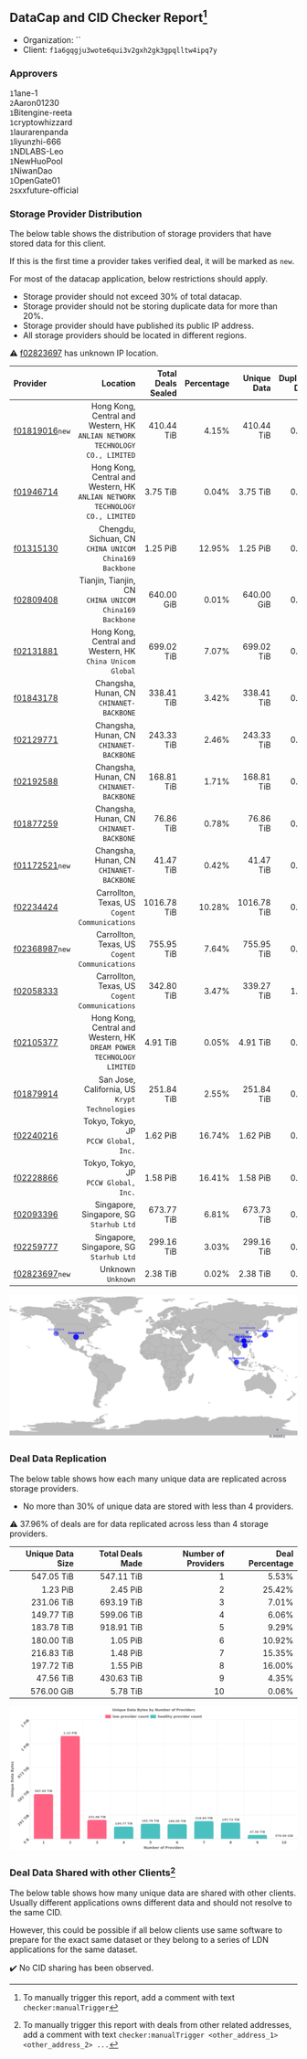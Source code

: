 ## DataCap and CID Checker Report[^1]
 - Organization: ``
 - Client: `f1a6gqgju3wote6qui3v2gxh2gk3gpqlltw4ipq7y`
### Approvers
`1`1ane-1<br/>`2`Aaron01230<br/>`1`Bitengine-reeta<br/>`1`cryptowhizzard<br/>`1`laurarenpanda<br/>`1`liyunzhi-666<br/>`1`NDLABS-Leo<br/>`1`NewHuoPool<br/>`1`NiwanDao<br/>`1`OpenGate01<br/>`2`sxxfuture-official


### Storage Provider Distribution
The below table shows the distribution of storage providers that have stored data for this client.

If this is the first time a provider takes verified deal, it will be marked as `new`.

For most of the datacap application, below restrictions should apply.
 - Storage provider should not exceed 30% of total datacap.
 - Storage provider should not be storing duplicate data for more than 20%.
 - Storage provider should have published its public IP address.
 - All storage providers should be located in different regions.

⚠️ [f02823697](https://filfox.info/en/address/f02823697) has unknown IP location.

| Provider                                                    |                                                                        Location | Total Deals Sealed | Percentage | Unique Data | Duplicate Deals |
| :---------------------------------------------------------- | ------------------------------------------------------------------------------: | -----------------: | ---------: | ----------: | --------------: |
| [f01819016](https://filfox.info/en/address/f01819016)`new`  | Hong Kong, Central and Western, HK<br/>`ANLIAN NETWORK TECHNOLOGY CO., LIMITED` |         410.44 TiB |      4.15% |  410.44 TiB |           0.00% |
| [f01946714](https://filfox.info/en/address/f01946714)       | Hong Kong, Central and Western, HK<br/>`ANLIAN NETWORK TECHNOLOGY CO., LIMITED` |           3.75 TiB |      0.04% |    3.75 TiB |           0.00% |
| [f01315130](https://filfox.info/en/address/f01315130)       |                       Chengdu, Sichuan, CN<br/>`CHINA UNICOM China169 Backbone` |           1.25 PiB |     12.95% |    1.25 PiB |           0.00% |
| [f02809408](https://filfox.info/en/address/f02809408)       |                       Tianjin, Tianjin, CN<br/>`CHINA UNICOM China169 Backbone` |         640.00 GiB |      0.01% |  640.00 GiB |           0.00% |
| [f02131881](https://filfox.info/en/address/f02131881)       |                    Hong Kong, Central and Western, HK<br/>`China Unicom Global` |         699.02 TiB |      7.07% |  699.02 TiB |           0.00% |
| [f01843178](https://filfox.info/en/address/f01843178)       |                                     Changsha, Hunan, CN<br/>`CHINANET-BACKBONE` |         338.41 TiB |      3.42% |  338.41 TiB |           0.00% |
| [f02129771](https://filfox.info/en/address/f02129771)       |                                     Changsha, Hunan, CN<br/>`CHINANET-BACKBONE` |         243.33 TiB |      2.46% |  243.33 TiB |           0.00% |
| [f02192588](https://filfox.info/en/address/f02192588)       |                                     Changsha, Hunan, CN<br/>`CHINANET-BACKBONE` |         168.81 TiB |      1.71% |  168.81 TiB |           0.00% |
| [f01877259](https://filfox.info/en/address/f01877259)       |                                     Changsha, Hunan, CN<br/>`CHINANET-BACKBONE` |          76.86 TiB |      0.78% |   76.86 TiB |           0.00% |
| [f01172521](https://filfox.info/en/address/f01172521)`new`  |                                     Changsha, Hunan, CN<br/>`CHINANET-BACKBONE` |          41.47 TiB |      0.42% |   41.47 TiB |           0.00% |
| [f02234424](https://filfox.info/en/address/f02234424)       |                               Carrollton, Texas, US<br/>`Cogent Communications` |        1016.78 TiB |     10.28% | 1016.78 TiB |           0.00% |
| [f02368987](https://filfox.info/en/address/f02368987)`new`  |                               Carrollton, Texas, US<br/>`Cogent Communications` |         755.95 TiB |      7.64% |  755.95 TiB |           0.00% |
| [f02058333](https://filfox.info/en/address/f02058333)       |                               Carrollton, Texas, US<br/>`Cogent Communications` |         342.80 TiB |      3.47% |  339.27 TiB |           1.03% |
| [f02105377](https://filfox.info/en/address/f02105377)       |         Hong Kong, Central and Western, HK<br/>`DREAM POWER TECHNOLOGY LIMITED` |           4.91 TiB |      0.05% |    4.91 TiB |           0.00% |
| [f01879914](https://filfox.info/en/address/f01879914)       |                               San Jose, California, US<br/>`Krypt Technologies` |         251.84 TiB |      2.55% |  251.84 TiB |           0.00% |
| [f02240216](https://filfox.info/en/address/f02240216)       |                                        Tokyo, Tokyo, JP<br/>`PCCW Global, Inc.` |           1.62 PiB |     16.74% |    1.62 PiB |           0.00% |
| [f02228866](https://filfox.info/en/address/f02228866)       |                                        Tokyo, Tokyo, JP<br/>`PCCW Global, Inc.` |           1.58 PiB |     16.41% |    1.58 PiB |           0.00% |
| [f02093396](https://filfox.info/en/address/f02093396)       |                                      Singapore, Singapore, SG<br/>`Starhub Ltd` |         673.77 TiB |      6.81% |  673.73 TiB |           0.00% |
| [f02259777](https://filfox.info/en/address/f02259777)       |                                      Singapore, Singapore, SG<br/>`Starhub Ltd` |         299.16 TiB |      3.03% |  299.16 TiB |           0.00% |
| [f02823697](https://filfox.info/en/address/f02823697)`new`  |                                                           Unknown<br/>`Unknown` |           2.38 TiB |      0.02% |    2.38 TiB |           0.00% |

<img src="https://raw.githubusercontent.com/data-preservation-programs/filplus-checker-assets/main/filecoin-project/filecoin-plus-large-datasets/issues/2029/1702951939518.png"/>

### Deal Data Replication
The below table shows how each many unique data are replicated across storage providers.

- No more than 30% of unique data are stored with less than 4 providers.

⚠️ 37.96% of deals are for data replicated across less than 4 storage providers.

| Unique Data Size | Total Deals Made | Number of Providers | Deal Percentage |
| ---------------: | ---------------: | ------------------: | --------------: |
|       547.05 TiB |       547.11 TiB |                   1 |           5.53% |
|         1.23 PiB |         2.45 PiB |                   2 |          25.42% |
|       231.06 TiB |       693.19 TiB |                   3 |           7.01% |
|       149.77 TiB |       599.06 TiB |                   4 |           6.06% |
|       183.78 TiB |       918.91 TiB |                   5 |           9.29% |
|       180.00 TiB |         1.05 PiB |                   6 |          10.92% |
|       216.83 TiB |         1.48 PiB |                   7 |          15.35% |
|       197.72 TiB |         1.55 PiB |                   8 |          16.00% |
|        47.56 TiB |       430.63 TiB |                   9 |           4.35% |
|       576.00 GiB |         5.78 TiB |                  10 |           0.06% |

<img src="https://raw.githubusercontent.com/data-preservation-programs/filplus-checker-assets/main/filecoin-project/filecoin-plus-large-datasets/issues/2029/1702951940433.png"/>

### Deal Data Shared with other Clients[^3]
The below table shows how many unique data are shared with other clients.
Usually different applications owns different data and should not resolve to the same CID.

However, this could be possible if all below clients use same software to prepare for the exact same dataset or they belong to a series of LDN applications for the same dataset.

✔️ No CID sharing has been observed.

[^1]: To manually trigger this report, add a comment with text `checker:manualTrigger`

[^2]: Deals from those addresses are combined into this report as they are specified with `checker:manualTrigger`

[^3]: To manually trigger this report with deals from other related addresses, add a comment with text `checker:manualTrigger <other_address_1> <other_address_2> ...`
